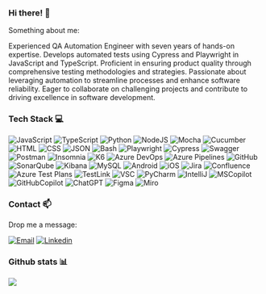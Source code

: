 ### Hi there! 👋

Something about me:
<p>
Experienced QA Automation Engineer with seven years of hands-on expertise. Develops automated tests using Cypress and Playwright in JavaScript and TypeScript. Proficient in ensuring product quality through comprehensive testing methodologies and strategies. Passionate about leveraging automation to streamline processes and enhance software reliability. Eager to collaborate on challenging projects and contribute to driving excellence in software development.
</p>

### Tech Stack 💻
<p>
  <img alt="JavaScript" src="https://img.shields.io/badge/JavaScript-F7DF1E?logo=javascript&logoColor=white&style=for-the-badge" />
  <img alt="TypeScript" src="https://img.shields.io/badge/TypeScript-3178C6?logo=TypeScript&logoColor=white&style=for-the-badge" />
  <img alt="Python" src="https://img.shields.io/badge/Python-3776AB?style=for-the-badge&logo=python&logoColor=white" />
  <img alt="NodeJS" src="https://img.shields.io/badge/Node.js-339933?logo=node.js&logoColor=white&style=for-the-badge" />
  <img alt="Mocha" src="https://img.shields.io/badge/Mocha-8D6748?logo=mocha&logoColor=white&style=for-the-badge" />
  <img alt="Cucumber" src="https://img.shields.io/badge/Cucumber-23D96C?logo=cucumber&logoColor=white&style=for-the-badge" />
  <img alt="HTML" src="https://img.shields.io/badge/HTML-E34F26?logo=html5&logoColor=white&style=for-the-badge" />
  <img alt="CSS" src="https://img.shields.io/badge/CSS-1572B6?logo=css3&logoColor=white&style=for-the-badge" />
  <img alt="JSON" src="https://img.shields.io/badge/JSON-000000?logo=json&logoColor=white&style=for-the-badge" />
  <img alt="Bash" src="https://img.shields.io/badge/Bash-4EAA25?logo=gnu-bash&logoColor=white&style=for-the-badge" />
  <img alt="Playwright" src="https://img.shields.io/badge/Playwright-2EAD33?logo=playwright&logoColor=white&style=for-the-badge" />
  <img alt="Cypress" src="https://img.shields.io/badge/Cypress-17202C?logo=cypress&logoColor=white&style=for-the-badge" />
  <img alt="Swagger" src="https://img.shields.io/badge/Swagger-85EA2D?style=for-the-badge&logo=swagger&logoColor=white" />
  <img alt="Postman" src="https://img.shields.io/badge/Postman-FF6C37?logo=postman&logoColor=white&style=for-the-badge" />
  <img alt="Insomnia" src="https://img.shields.io/badge/Insomnia-4000BF?style=for-the-badge&logo=insomnia&logoColor=white" />
  <img alt="K6" src="https://img.shields.io/badge/K6-7D64FF?style=for-the-badge&logo=k6&logoColor=white" />
  <img alt="Azure DevOps" src="https://img.shields.io/badge/Azure%20DevOps-0078D7?style=for-the-badge&logo=azuredevops&logoColor=white" />
  <img alt="Azure Pipelines" src="https://img.shields.io/badge/Azure%20Pipelines-2560E0?logo=azure-pipelines&logoColor=white&style=for-the-badge" />
  <img alt="GitHub" src="https://img.shields.io/badge/GitHub-181717?style=for-the-badge&logo=github&logoColor=white" />
  <img alt="SonarQube" src="https://img.shields.io/badge/SonarQube-4E9BCD?logo=SonarQube&logoColor=white&style=for-the-badge" />
  <img alt="Kibana" src="https://img.shields.io/badge/Kibana-005571?style=for-the-badge&logo=kibana&logoColor=white" />
  <img alt="MySQL" src="https://img.shields.io/badge/MySQL-4479A1?logo=mysql&logoColor=white&style=for-the-badge" />
  <img alt="Android" src="https://img.shields.io/badge/Android-3DDC84?logo=android&logoColor=white&style=for-the-badge" />
  <img alt="iOS" src="https://img.shields.io/badge/iOS-000000?logo=ios&logoColor=white&style=for-the-badge" />
  <img alt="Jira" src="https://img.shields.io/badge/Jira-0052CC?logo=jira&logoColor=white&style=for-the-badge" />
  <img alt="Confluence" src="https://img.shields.io/badge/Confluence-172B4D?style=for-the-badge&logo=confluence&logoColor=white" />
  <img alt="Azure Test Plans" src="https://img.shields.io/badge/Azure%20Test%20Plans-0078D7?style=for-the-badge&logo=azuredevops&logoColor=white" />
  <img alt="TestLink" src="https://img.shields.io/badge/TestLink-000000?style=for-the-badge&logo=testing-library&logoColor=white" />
  <img alt="VSC" src="https://img.shields.io/badge/VS_Code-007ACC?style=for-the-badge&logo=visual-studio-code&logoColor=white" />
  <img alt="PyCharm" src="https://img.shields.io/badge/PyCharm-21D789?style=for-the-badge&logo=pycharm&logoColor=white" />
  <img alt="IntelliJ" src="https://img.shields.io/badge/IntelliJ_IDEA-000000?style=for-the-badge&logo=intellij-idea&logoColor=white" />
  <img alt="MSCopilot" src="https://img.shields.io/badge/Microsoft_Copilot-258FFA?style=for-the-badge&logo=azure-devops&logoColor=white)" />
  <img alt="GitHubCopilot" src="https://img.shields.io/badge/GitHub_Copilot-1C1C1C?style=for-the-badge&logo=github&logoColor=white" />
  <img alt="ChatGPT" src="https://img.shields.io/badge/ChatGPT-00A67E?style=for-the-badge&logo=openai&logoColor=white" />
  <img alt="Figma" src="https://img.shields.io/badge/Figma-F24E1E?style=for-the-badge&logo=figma&logoColor=white" />
  <img alt="Miro" src="https://img.shields.io/badge/Miro-050038?style=for-the-badge&logo=miro&logoColor=yellow" />
</p>

### Contact 📫

Drop me a message:
<p>
  <a href="mailto:GitHubBart90PL@icloud.com"><img alt="Email" src="https://img.shields.io/badge/Email-D14836?logo=gmail&logoColor=white&style=for-the-badge" /></a>
  <a href="https://www.linkedin.com/in/bartlomiejniziolek/"><img alt="Linkedin" src="https://img.shields.io/badge/linkedin-0077B5?logo=linkedin&logoColor=white&style=for-the-badge" /></a>
</p>

### Github stats 📊

<img align="center" src="https://github-readme-stats.vercel.app/api/top-langs/?username=Bart90PL&theme=radical&hide_border=false&include_all_commits=true&count_private=true&layout=compact" />
